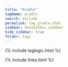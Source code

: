 ```yaml
---
title: "Gradle"
tagName: gradle
search: exclude
permalink: tag_gradle.html
sidebar: datasetdoc_sidebar
hide_sidebar: true
folder: tags
---
```

{% include taglogic.html %}

{% include links.html %}
